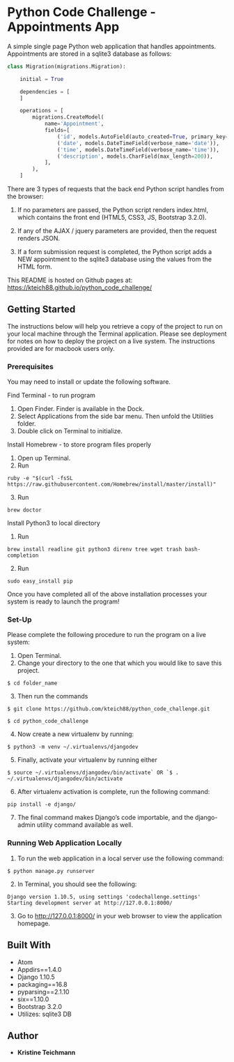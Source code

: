 # Python Code Challenge - Appointments App

A simple single page Python web application that handles appointments. Appointments are stored in a sqlite3 database as follows:

```python
class Migration(migrations.Migration):

    initial = True

    dependencies = [
    ]

    operations = [
        migrations.CreateModel(
            name='Appointment',
            fields=[
                ('id', models.AutoField(auto_created=True, primary_key=True, serialize=False, verbose_name='ID')),
                ('date', models.DateTimeField(verbose_name='date')),
                ('time', models.DateTimeField(verbose_name='time')),
                ('description', models.CharField(max_length=200)),
            ],
        ),
    ]
```

There are 3 types of requests that the back end Python script handles from the browser:

  1. If no  parameters are passed, the Python script renders index.html, which contains the front end (HTML5, CSS3, JS, Bootstrap 3.2.0).

  2. If any of the AJAX / jquery parameters are provided, then the request renders JSON.

  3. If a form submission request is completed, the Python script adds a NEW appointment to the sqlite3 database using the values from the HTML form.

This README is hosted on Github pages at: https://kteich88.github.io/python_code_challenge/

## Getting Started

The instructions below will help you retrieve a copy of the project to run on your local machine through the Terminal application. Please see deployment for notes on how to deploy the project on a live system.  The instructions provided are for macbook users only.

### Prerequisites

You may need to install or update the following software.

Find Terminal - to run program
  1. Open Finder. Finder is available in the Dock.
  2. Select Applications from the side bar menu.  Then unfold the Utilities folder.
  3. Double click on Terminal to initialize.

Install Homebrew - to store program files properly
  1. Open up Terminal.
  2. Run
  ```
  ruby -e "$(curl -fsSL https://raw.githubusercontent.com/Homebrew/install/master/install)"
  ```
  3. Run
  ```
  brew doctor
  ```

Install Python3 to local directory
  1. Run
  ```
  brew install readline git python3 direnv tree wget trash bash-completion
  ```
  2. Run
  ```
  sudo easy_install pip
  ```

Once you have completed all of the above installation processes your system is ready to launch the program!

### Set-Up

Please complete the following procedure to run the program on a live system:
  1. Open Terminal.
  2. Change your directory to the one that which you would like to save this project.
  ```
  $ cd folder_name
  ```
  3. Then run the commands
  ```
  $ git clone https://github.com/kteich88/python_code_challenge.git
  ```
  ```
  $ cd python_code_challenge
  ```
  4. Now create a new virtualenv by running:
  ```
  $ python3 -m venv ~/.virtualenvs/djangodev
  ```
  5. Finally, activate your virtualenv by running either
  ```
  $ source ~/.virtualenvs/djangodev/bin/activate` OR `$ . ~/.virtualenvs/djangodev/bin/activate
  ```
  6. After virtualenv activation is complete, run the following command:
  ```
  pip install -e django/
  ```
  7. The final command makes Django’s code importable, and the django-admin utility command available as well.

### Running Web Application Locally

  1. To run the web application in a local server use the following command:
  ```
  $ python manage.py runserver
  ```
  2. In Terminal, you should see the following:
  ```
  Django version 1.10.5, using settings 'codechallenge.settings'
  Starting development server at http://127.0.0.1:8000/
  ```
  3. Go to http://127.0.0.1:8000/ in your web browser to view the application homepage.

## Built With

* Atom
* Appdirs==1.4.0
* Django 1.10.5
* packaging==16.8
* pyparsing==2.1.10
* six==1.10.0
* Bootstrap 3.2.0
* Utilizes: sqlite3 DB

## Author

* **Kristine Teichmann**
